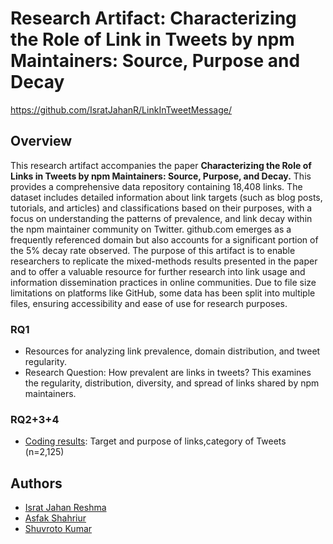 <h1>Research Artifact:  Characterizing the Role of Link in Tweets by npm Maintainers: Source, Purpose and Decay</h1>
<a href="https://github.com/IsratJahanR/LinkInTweetMessage/">https://github.com/IsratJahanR/LinkInTweetMessage/</a>
<h2>Overview</h2>

This research artifact accompanies the paper <b>Characterizing the Role of Links in Tweets by npm Maintainers: Source, Purpose, and Decay.</b> This provides a comprehensive data repository containing 18,408 links. The dataset includes detailed information about link targets (such as blog posts, tutorials, and articles) and classifications based on their purposes, with a focus on understanding the patterns of prevalence, and link decay within the npm maintainer community on Twitter. github.com emerges as a frequently referenced domain but also accounts for a significant portion of the 5% decay rate observed. The purpose of this artifact is to enable researchers to replicate the mixed-methods results presented in the paper and to offer a valuable resource for further research into link usage and information dissemination practices in online communities. Due to file size limitations on platforms like GitHub, some data has been split into multiple files, ensuring accessibility and ease of use for research purposes.
<h3>RQ1</h3>
<ul> 
<li> Resources for analyzing link prevalence, domain distribution, and tweet regularity.</li>
<li>Research Question: How prevalent are links in tweets? This examines the regularity, distribution, diversity, and spread of links shared by npm maintainers.</li>
</ul>

<h3>RQ2+3+4</h3>
<ul>
  <li><a href="https://github.com/IsratJahanR/LinkInTweetMessage/tree/main/RQ2%2B3%2B4">Coding results</a>: Target and purpose of links,category of Tweets (n=2,125)</li>
</ul>
<h2>Authors</h2>
<ul>
  <li><a href="https://isratjahanr.github.io/IsratJahanR-github.io/">Israt Jahan Reshma</a></li>
  <li><a href="https://asfakshahrier.com/">Asfak Shahriur</a></li>
  <li><a href="">Shuvroto Kumar</a></li>
</ul>

